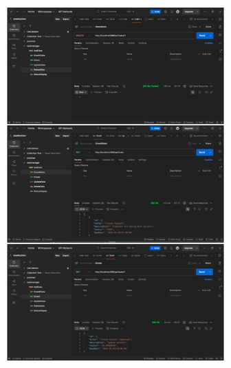 ![img alt](https://github.com/SAM25S/FinalCap/blob/631dbbc31ef46612ecb14f0a53087301326f392a/DeleteDataPostman.PNG)
![img alt](https://github.com/SAM25S/FinalCap/blob/7c549e051f9d709032b98f3475febd9eb0cbe093/GiveAllDataPostman.PNG)
![img alt](https://github.com/SAM25S/FinalCap/blob/0077af055c24490673bfab17ef6aac9de3a0255e/GiveIdPostman.PNG)
